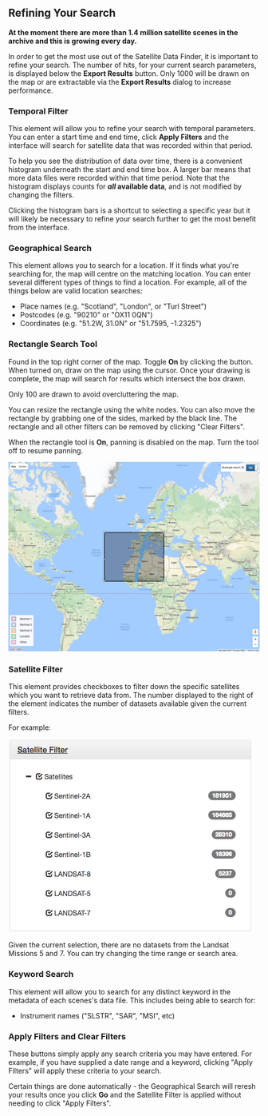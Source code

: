 Refining Your Search
--------------------

**At the moment there are more than 1.4 million satellite scenes in the archive 
and this is growing every day.**

In order to get the most use out of the Satellite Data Finder, it is important to 
refine your search. The number of hits, for your
current search parameters, is displayed below the **Export Results** button. 
Only 1000 will be drawn on the map or are extractable
via the **Export Results** dialog to increase performance.

### Temporal Filter

This element will allow you to refine your search with temporal parameters.
You can enter a start time and end time, click **Apply Filters** and the interface will search for
satellite data that was recorded within that period. 

To help you see the distribution of data over time, there is a convenient
histogram underneath the start and end time box. A larger bar means that more
data files were recorded within that time period. Note that the histogram
displays counts for **_all_ available data**, and is not modified by changing the filters.

Clicking the histogram bars is a shortcut to selecting a specific year but it will likely be necessary to 
refine your search further to get the most benefit from the interface.

### Geographical Search

This element allows you to search for a location. If it finds what you're
searching for, the map will centre on the matching location. You can enter
several different types of things to find a location. For example, all of the
things below are valid location searches:

* Place names (e.g. "Scotland", "London", or "Turl Street")
* Postcodes (e.g. "90210" or "OX11 0QN")
* Coordinates (e.g. "51.2W, 31.0N" or "51.7595, -1.2325")

### Rectangle Search Tool

Found in the top right corner of the map. Toggle **On** by clicking the button. 
When turned on, draw on the map using the cursor. Once your drawing is complete, the map
will search for results which intersect the box drawn. 

Only 100 are drawn to avoid overcluttering the map.

You can resize the rectangle using the white nodes. You can also move
the rectangle by grabbing one of the sides, marked by the black line. The rectangle and all
other filters can be removed by clicking "Clear Filters".

When the rectangle tool is **On**, panning is disabled on the map. Turn the tool off to 
resume panning.

![alt text][RectangleTool Screenshot]

[RectangleTool Screenshot]: ./images/RectangleToolScreenshot.png "Rectangle Tool Example"


### Satellite Filter

This element provides checkboxes to filter down the specific satellites which you want to
retrieve data from. The number displayed to the right of the element indicates the number
of datasets available given the current filters.

For example:

![alt text][Tree Screenshot]

[Tree Screenshot]: ./images/TreeScreenshot.png "Hierarchy Tree Example"

Given the current selection, there are no datasets from the Landsat Missions 5 and 7. You can try
changing the time range or search area.

### Keyword Search

This element will allow you to search for any distinct keyword in the metadata
of each scenes's data file. This includes being able to search for:

* Instrument names ("SLSTR", "SAR", "MSI", etc)


### Apply Filters and Clear Filters

These buttons simply apply any search criteria you may have entered. For
example, if you have supplied a date range and a keyword, clicking "Apply
Filters" will apply these criteria to your search.

Certain things are done automatically - the Geographical Search will reresh your results once you click **Go** and the Satellite
Filter is applied without needing to click "Apply Filters".
